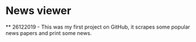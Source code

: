 # News viewer

** 26122019 - This was my first project on GitHub, it scrapes some popular news papers
and print some news.
